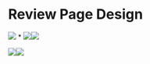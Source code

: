 # Review Page Design

[![](https://img.shields.io/badge/-CDN%20JS-0a0a0a.svg?style=flat&colorA=0a0a0a)](https://cdnjs.cloudflare.com/ajax/libs/font-awesome/5.14.0/css/all.min.css)
*
[![](https://img.shields.io/badge/-Model%201-252575.svg?style=flat&colorA=0a0a0a)](https://res.cloudinary.com/diqqf3eq2/image/upload/v1586883334/person-1_rfzshl.jpg)[![](https://img.shields.io/badge/-Model%202-252575.svg?style=flat&colorA=0a0a0a)](https://res.cloudinary.com/diqqf3eq2/image/upload/v1586883334/person-2_np9x5l.jpg)

[![](https://img.shields.io/badge/-model%203-252575.svg?style=flat&colorA=0a0a0a)](https://res.cloudinary.com/diqqf3eq2/image/upload/v1586883334/person-3_ipa0mj.jpg)[![](https://img.shields.io/badge/-model%204-252575.svg?style=flat&colorA=0a0a0a)](https://res.cloudinary.com/diqqf3eq2/image/upload/v1586883334/person-4_t9nxjt.jpg)

